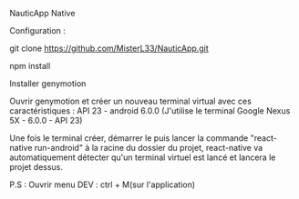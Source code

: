 NauticApp Native

Configuration : 

git clone https://github.com/MisterL33/NauticApp.git

npm install

Installer genymotion

Ouvrir genymotion et créer un nouveau terminal virtual avec ces caractéristiques : API 23 - android 6.0.0 (J'utilise le terminal Google Nexus 5X - 6.0.0 - API 23)

Une fois le terminal créer, démarrer le puis lancer la commande "react-native run-android" à la racine du dossier du projet, react-native va automatiquement détecter qu'un terminal virtuel
est lancé et lancera le projet dessus.

P.S : Ouvrir menu DEV : ctrl + M(sur l'application)
